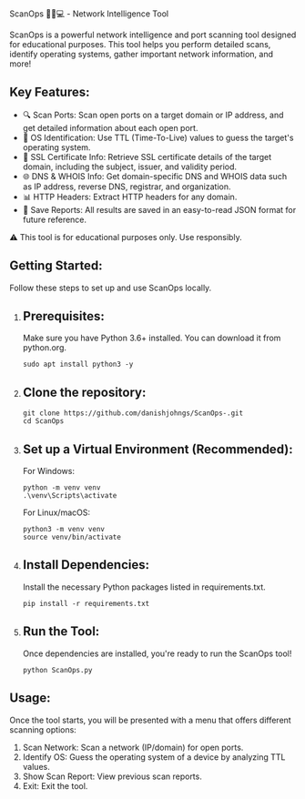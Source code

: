 ScanOps 🕵️‍♂️💻 - Network Intelligence Tool

ScanOps is a powerful network intelligence and port scanning tool designed for educational purposes. This tool helps you perform detailed scans, identify operating systems, gather important network information, and more!

Key Features:
---------------
- 🔍 Scan Ports: Scan open ports on a target domain or IP address, and get detailed information about each open port.
- 🧠 OS Identification: Use TTL (Time-To-Live) values to guess the target's operating system.
- 🔐 SSL Certificate Info: Retrieve SSL certificate details of the target domain, including the subject, issuer, and validity period.
- 🌐 DNS & WHOIS Info: Get domain-specific DNS and WHOIS data such as IP address, reverse DNS, registrar, and organization.
- 📊 HTTP Headers: Extract HTTP headers for any domain.
- 📁 Save Reports: All results are saved in an easy-to-read JSON format for future reference.

⚠️ This tool is for educational purposes only. Use responsibly.

Getting Started:
---------------
Follow these steps to set up and use ScanOps locally.

1. Prerequisites:
   --------------
   Make sure you have Python 3.6+ installed. You can download it from python.org.
   ```
   sudo apt install python3 -y

3. Clone the repository:
   ----------------------
   ```
   git clone https://github.com/danishjohngs/ScanOps-.git
   cd ScanOps

4. Set up a Virtual Environment (Recommended):
   -------------------------------------------
   For Windows:
   ```
   python -m venv venv
   .\venv\Scripts\activate
   ```
   For Linux/macOS:
   ```
   python3 -m venv venv
   source venv/bin/activate

5. Install Dependencies:
   ----------------------
   Install the necessary Python packages listed in requirements.txt.
   ```
   pip install -r requirements.txt

6. Run the Tool:
   --------------
   Once dependencies are installed, you're ready to run the ScanOps tool!
   ```
   python ScanOps.py

Usage:
------
Once the tool starts, you will be presented with a menu that offers different scanning options:

1. Scan Network: Scan a network (IP/domain) for open ports.
2. Identify OS: Guess the operating system of a device by analyzing TTL values.
3. Show Scan Report: View previous scan reports.
4. Exit: Exit the tool.


